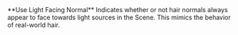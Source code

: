 <tr>
<td>**Use Light Facing Normal**</td>
<td>Indicates whether or not hair normals always appear to face towards light sources in the Scene. This mimics the behavior of real-world hair.</td>
</tr>

